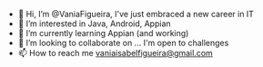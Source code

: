 - 👋 Hi, I’m @VaniaFigueira, I've just embraced a new career in IT
- 👀 I’m interested in Java, Android, Appian
- 🌱 I’m currently learning Appian (and working)
- 💞️ I’m looking to collaborate on ... I'm open to challenges
- 📫 How to reach me vaniaisabelfigueira@gmail.com

<!---
VaniaFigueira/VaniaFigueira is a ✨ special ✨ repository because its `README.md` (this file) appears on your GitHub profile.
You can click the Preview link to take a look at your changes.
--->
